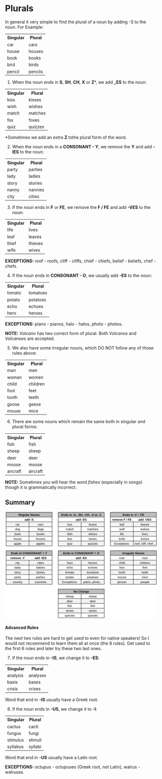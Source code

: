 # Plurals

In general it very simple to find the plural of a noun by adding -S to the noun. For Example:

<table>
    <tbody>
        <tr>
            <th>Singular</th>
            <th>Plural</th>
        </tr>
        <tr>
            <td>car</td>
            <td>cars</td>
        </tr>
        <tr>
            <td>house</td>
            <td>houses</td>
        </tr>
        <tr>
            <td>book</td>
            <td>books</td>
        </tr>
        <tr>
            <td>bird</td>
            <td>birds</td>
        </tr>
        <tr>
            <td>pencil</td>
            <td>pencils</td>
        </tr>
    </tbody>
</table>

1. When the noun ends in **S**, **SH**, **CH**, **X** or **Z***, we add **_ES** to the noun:

<table>
    <tbody>
        <tr>
            <th>Singular</th>
            <th>Plural</th>
        </tr>
        <tr>
            <td>kiss</td>
            <td>kisses</td>
        </tr>
        <tr>
            <td>wish</td>
            <td>wishes</td>
        </tr>
        <tr>
            <td>match</td>
            <td>matches</td>
        </tr>
        <tr>
            <td>fox</td>
            <td>foxes</td>
        </tr>
        <tr>
            <td>quiz</td>
            <td>quizzes</td>
        </tr>
    </tbody>
</table>

*Sometimes we add an extra **Z** tothe plural form of the word.

2. When the noun ends in a **CONSONANT - Y**, we remove the **Y** and add **-IES** to the noun:

<table>
    <tbody>
        <tr>
            <th>Singular</th>
            <th>Plural</th>
        </tr>
        <tr>
            <td>party</td>
            <td>parties</td>
        </tr>
        <tr>
            <td>lady</td>
            <td>ladies</td>
        </tr>
        <tr>
            <td>story</td>
            <td>stories</td>
        </tr>
        <tr>
            <td>nanny</td>
            <td>nannies</td>
        </tr>
        <tr>
            <td>city</td>
            <td>cities</td>
        </tr>
    </tbody>
</table>

3. If the noun ends in **F** or **FE**, we remove the **F / FE** and add **-VES** to the noun:

<table>
    <tbody>
        <tr>
            <th>Singular</th>
            <th>Plural</th>
        </tr>
        <tr>
            <td>life</td>
            <td>lives</td>
        </tr>
        <tr>
            <td>leaf</td>
            <td>leaves</td>
        </tr>
        <tr>
            <td>thief</td>
            <td>thieves</td>
        </tr>
        <tr>
            <td>wife</td>
            <td>wives</td>
        </tr>
    </tbody>
</table>

**EXCEPTIONS:** roof - roofs, cliff - cliffs, chief - chiefs, belief - beliefs, chef - chefs.

4. If the noun ends in **CONSONANT - O**, we usually add **-ES** to the noun:

<table>
    <tbody>
        <tr>
            <th>Singular</th>
            <th>Plural</th>
        </tr>
        <tr>
            <td>tomato</td>
            <td>tomatoes</td>
        </tr>
        <tr>
            <td>potato</td>
            <td>potatoes</td>
        </tr>
        <tr>
            <td>echo</td>
            <td>echoes</td>
        </tr>
        <tr>
            <td>hero</td>
            <td>heroes</td>
        </tr>
    </tbody>
</table>

**EXCEPTIONS:** piano - pianos, halo - halos, photo - photos.

**NOTE:** *Volcano* has two correct form of plural. Both *Volcanos* and *Volcanoes* are accepted.

5. We also have some irregular nouns, which DO NOT follow any of those rules above:

<table>
    <tbody>
        <tr>
            <th>Singular</th>
            <th>Plural</th>
        </tr>
        <tr>
            <td>man</td>
            <td>men</td>
        </tr>
        <tr>
            <td>woman</td>
            <td>women</td>
        </tr>
        <tr>
            <td>child</td>
            <td>children</td>
        </tr>
        <tr>
            <td>foot</td>
            <td>feet</td>
        </tr>
        <tr>
            <td>tooth</td>
            <td>teeth</td>
        </tr>
        <tr>
            <td>goose</td>
            <td>geese</td>
        </tr>
        <tr>
            <td>mouse</td>
            <td>mice</td>
        </tr>
    </tbody>
</table>

6. There are some nouns which remain the same both in singular and plural forms:

<table>
    <tbody>
        <tr>
            <th>Singular</th>
            <th>Plural</th>
        </tr>
        <tr>
            <td>fish</td>
            <td>fish</td>
        </tr>
        <tr>
            <td>sheep</td>
            <td>sheep</td>
        </tr>
        <tr>
            <td>deer</td>
            <td>deer</td>
        </tr>
        <tr>
            <td>moose</td>
            <td>moose</td>
        </tr>
        <tr>
            <td>aircraft</td>
            <td>aircraft</td>
        </tr>
    </tbody>
</table>

**NOTE:** Sometimes you will hear the word *fishes* (especially in songs) though it is grammatically incorrect.

## Summary

<img
    src="images/plural_charts.png"
    raw=true
    alt="Plural Chart"
/>

#### Advanced Rules

The next two rules are hard to get used to even for native speakers! So I would not recommend to learn them all at once (the 8 rules). Get used to the first 6 rules and later try these two last ones.

7. If the noun ends in **-IS**, we change it to **-ES**:

<table>
    <tbody>
        <tr>
            <th>Singular</th>
            <th>Plural</th>
        </tr>
        <tr>
            <td>analysis</td>
            <td>analyses</td>
        </tr>
        <tr>
            <td>basis</td>
            <td>bases</td>
        </tr>
        <tr>
            <td>crisis</td>
            <td>crises</td>
        </tr>
    </tbody>
</table>

Word that end in  **-IS** usually have a Greek root.

8. If the noun ends in **-US**, we change it to **-I**:

<table>
    <tbody>
        <tr>
            <th>Singular</th>
            <th>Plural</th>
        </tr>
        <tr>
            <td>cactus</td>
            <td>cacti</td>
        </tr>
        <tr>
            <td>fungus</td>
            <td>fungi</td>
        </tr>
        <tr>
            <td>stimulus</td>
            <td>stimuli</td>
        </tr>
        <tr>
            <td>syllabus</td>
            <td>syllabi</td>
        </tr>
    </tbody>
</table>

Word that end in  **-US** usually have a Latin root.

**EXCEPTIONS:** octupus - octupuses (Greek root, not Latin), walrus - walruses.